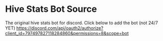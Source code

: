# Hive Stats Bot Source
The original hive stats bot for discord.
Click below to add the bot (not 24/7 YET)
https://discord.com/api/oauth2/authorize?client_id=797497827118284860&permissions=8&scope=bot
